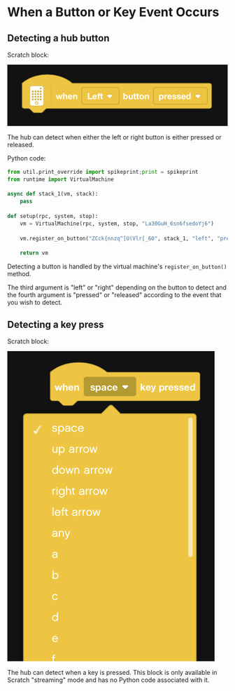 # When a Button or Key Event Occurs

## Detecting a hub button

Scratch block:

![when hub button](https://raw.githubusercontent.com/markbush/mindstorms-51515/master/blocks/event/when-hub-button.png)

The hub can detect when either the left or right button is either pressed or released.

Python code:

```python
from util.print_override import spikeprint;print = spikeprint
from runtime import VirtualMachine

async def stack_1(vm, stack):
    pass

def setup(rpc, system, stop):
    vm = VirtualMachine(rpc, system, stop, "La30GuH_6sn6fsedoYj6")

    vm.register_on_button("ZCck{nnzq^[U(Vlr[_6O", stack_1, "left", "pressed")

    return vm
```

Detecting a button is handled by the virtual machine's `register_on_button()` method.

The third argument is "left" or "right" depending on the button to detect and the fourth argument is "pressed" or "released" according to the event that you wish to detect.

## Detecting a key press

Scratch block:

![when key pressed](https://raw.githubusercontent.com/markbush/mindstorms-51515/master/blocks/event/when-key-pressed.png)

The hub can detect when a key is pressed.  This block is only available in Scratch "streaming" mode and has no Python code associated with it.
